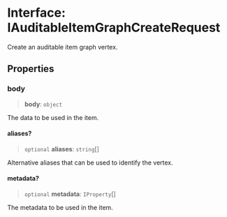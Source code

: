 # Interface: IAuditableItemGraphCreateRequest

Create an auditable item graph vertex.

## Properties

### body

> **body**: `object`

The data to be used in the item.

#### aliases?

> `optional` **aliases**: `string`[]

Alternative aliases that can be used to identify the vertex.

#### metadata?

> `optional` **metadata**: `IProperty`[]

The metadata to be used in the item.
